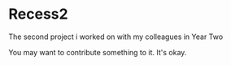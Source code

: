 # Recess2
The second project i worked on with my colleagues in Year Two

You may want to contribute something to it. It's okay.
